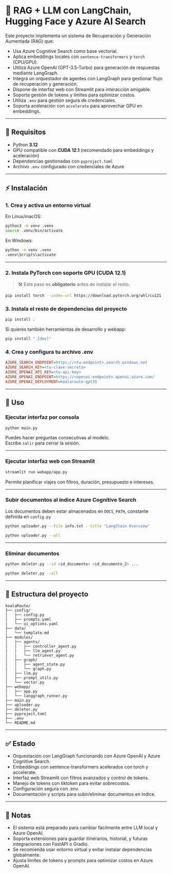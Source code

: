 # 🧠 RAG + LLM con LangChain, Hugging Face y Azure AI Search

Este proyecto implementa un sistema de Recuperación y Generación Aumentada (RAG) que:

- Usa Azure Cognitive Search como base vectorial.  
- Aplica embeddings locales con `sentence-transformers` y `torch` (CPU/GPU).  
- Utiliza Azure OpenAI (GPT-3.5-Turbo) para generación de respuestas mediante LangGraph.  
- Integra un orquestador de agentes con LangGraph para gestionar flujo de recuperación y generación.  
- Dispone de interfaz web con Streamlit para interacción amigable.  
- Soporta gestión de tokens y límites para optimizar costos.  
- Utiliza `.env` para gestión segura de credenciales.  
- Soporta aceleración con `accelerate` para aprovechar GPU en embeddings.

---

## 🚀 Requisitos

- Python **3.12**  
- GPU compatible con **CUDA 12.1** (recomendado para embeddings y aceleración)  
- Dependencias gestionadas con `pyproject.toml`  
- Archivo `.env` configurado con credenciales de Azure

---

## ⚡ Instalación

### 1. Crea y activa un entorno virtual

En Linux/macOS:

```bash
python3 -m venv .venv
source .venv/bin/activate
```

En Windows:

```bash
python -m venv .venv
.venv\Scripts\activate
```

---

### 2. Instala PyTorch con soporte GPU (CUDA 12.1)

> 🛠️ Este paso es **obligatorio** antes de instalar el resto.

```bash
pip install torch --index-url https://download.pytorch.org/whl/cu121
```

### 3. Instala el resto de dependencias del proyecto

```bash
pip install .
```

Si quieres también herramientas de desarrollo y webapp:

```bash
pip install ".[dev]"
```
### 4. Crea y configura tu archivo .env

```ini
AZURE_SEARCH_ENDPOINT=https://<tu-endpoint>.search.windows.net
AZURE_SEARCH_KEY=<tu-clave-secreta>
AZURE_OPENAI_API_KEY=<tu-api-key>
AZURE_OPENAI_ENDPOINT=https://<openai-endpoint>.openai.azure.com/
AZURE_OPENAI_DEPLOYMENT=koalaroute-gpt35
```

---

## 🧪 Uso

### Ejecutar interfaz por consola

```bash
python main.py
```

Puedes hacer preguntas consecutivas al modelo.  
Escribe `salir` para cerrar la sesión.

---

### Ejecutar interfaz web con Streamlit

```bash
streamlit run webapp/app.py
```

Permite planificar viajes con filtros, duración, presupuesto e intereses.

---

### Subir documentos al índice Azure Cognitive Search
Los documentos deben estar almacenados en ``DOCS_PATH``, constante definida en ``config.py``

```bash
python uploader.py --file info.txt --title "LangChain Overview"
```

```bash
python uploader.py --all
```

---

### Eliminar documentos
```bash
python deleter.py --id <id_documento> <id_documento_2> ...
```

```bash
python deleter.py --all
```
---

## 📂 Estructura del proyecto

```arduino
koalaRoute/
├── config/
│   ├── config.py
|   ├── prompts.yaml
|   └── ui_options.yaml
├── data/
│   └── template.md
├── modules/
│   ├── agents/
|   |   ├── controller_agent.py
|   |   ├── llm_agent.py
|   |   └── retriever_agent.py
│   ├── graph/
|   |   ├── agent_state.py
|   |   └── graph.py
│   ├── llm.py
│   ├── prompt_utils.py
│   └── vector.py
├── webapp/
│   ├── app.py
|   └── langgraph_runner.py 
├── main.py
├── uploader.py
├── deleter.py
├── pyproject.toml
├── .env
└── README.md
```

---

## ✅ Estado

- Orquestación con LangGraph funcionando con Azure OpenAI y Azure Cognitive Search.
- Embeddings con sentence-transformers acelerados con torch y accelerate.
- Interfaz web Streamlit con filtros avanzados y control de tokens.
- Manejo de tokens con tiktoken para evitar sobrecostos.
- Configuración segura con .env.
- Documentación y scripts para subir/eliminar documentos en índice.

---

## 📌 Notas

- El sistema está preparado para cambiar fácilmente entre LLM local y Azure OpenAI.
- Soporta extensiones para guardar itinerarios, historial, y futuras integraciones con FastAPI o Gradio.
- Se recomienda usar entorno virtual y evitar instalar dependencias globalmente.
- Ajusta límites de tokens y prompts para optimizar costos en Azure OpenAI.